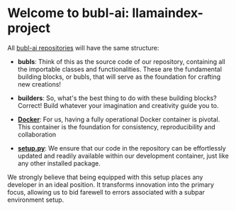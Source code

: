 # Welcome to bubl-ai: llamaindex-project

All [bubl-ai repositories](https://github.com/bubl-ai) will have the same structure:

- **bubls**: Think of this as the source code of our repository, containing all the importable classes and functionalities. These are the fundamental building blocks, or bubls, that will serve as the foundation for crafting new creations!

- **builders**: So, what's the best thing to do with these building blocks? Correct! Build whatever your imagination and creativity guide you to.

- [**Docker**](https://bubl-ai.com/posts/Simple-Dockerfile-for-Dev-Purposes/): For us, having a fully operational Docker container is pivotal. This container is the foundation for consistency, reproducibility and collaboration

- [**setup.py**](https://bubl-ai.com/posts/Repo-as-Importable-Package/):  We ensure that our code in the repository can be effortlessly updated and readily available within our development container, just like any other installed package.

We strongly believe that being equipped with this setup places any developer in an ideal position. It transforms innovation into the primary focus, allowing us to bid farewell to errors associated with a subpar environment setup. 
